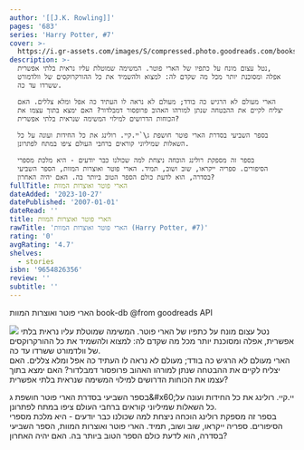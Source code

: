 ```yaml
---
author: '[[J.K. Rowling]]'
pages: '683'
series: 'Harry Potter, #7'
cover: >-
  https://i.gr-assets.com/images/S/compressed.photo.goodreads.com/books/1281662787l/6352404.jpg
description: >-
  נטל עצום מונח על כתפיו של הארי פוטר. המשימה שמוטלת עליו נראית בלתי אפשרית,
  אפלה ומסוכנת יותר מכל מה שקדם לה: למצוא ולהשמיד את כל ההורקרוקסים של וולדמורט
  ששרדו עד כה.  

  הארי מעולם לא הרגיש כה בודד; מעולם לא נראה לו העתיד כה אפל ומלא צללים. האם
  יצליח לקיים את ההבטחה שנתן למורהו האהוב פרופסור דמבלדור? האם ימצא בתוך עצמו את
  הכוחות הדרושים למילוי המשימה שנראית בלתי אפשרית?  
    
  בספר השביעי בסדרת הארי פוטר חושפת ג\`יי.קיי. רולינג את כל החידות ועונה על כל
  השאלות שמיליוני קוראים ברחבי העולם ציפו במתח לפתרונן.  

  בספר זה מספקת רולינג הוכחה ניצחת למה שכולנו כבר יודעים - היא מלכת מספרי
  הסיפורים. ספריה ייקראו, שוב ושוב, תמיד. הארי פוטר ואוצרות המוות, הספר השביעי
  בסדרה, הוא לדעת כולם הספר הטוב ביותר בה. האם יהיה האחרון?
fullTitle: הארי פוטר ואוצרות המוות
dateAdded: '2023-10-27'
datePublished: '2007-01-01'
dateRead: ''
title: הארי פוטר ואוצרות המוות
rawTitle: 'הארי פוטר ואוצרות המוות (Harry Potter, #7)'
rating: '0'
avgRating: '4.7'
shelves:
  - stories
isbn: '9654826356'
review: ''
subtitle: ''
---
```

הארי פוטר ואוצרות המוות book-db 
@from goodreads API

![](https:&#x2F;&#x2F;i.gr-assets.com&#x2F;images&#x2F;S&#x2F;compressed.photo.goodreads.com&#x2F;books&#x2F;1281662787l&#x2F;6352404.jpg)
נטל עצום מונח על כתפיו של הארי פוטר. המשימה שמוטלת עליו נראית בלתי אפשרית, אפלה ומסוכנת יותר מכל מה שקדם לה: למצוא ולהשמיד את כל ההורקרוקסים של וולדמורט ששרדו עד כה.  
הארי מעולם לא הרגיש כה בודד; מעולם לא נראה לו העתיד כה אפל ומלא צללים. האם יצליח לקיים את ההבטחה שנתן למורהו האהוב פרופסור דמבלדור? האם ימצא בתוך עצמו את הכוחות הדרושים למילוי המשימה שנראית בלתי אפשרית?  
  
בספר השביעי בסדרת הארי פוטר חושפת ג\&#x60;יי.קיי. רולינג את כל החידות ועונה על כל השאלות שמיליוני קוראים ברחבי העולם ציפו במתח לפתרונן.  
בספר זה מספקת רולינג הוכחה ניצחת למה שכולנו כבר יודעים - היא מלכת מספרי הסיפורים. ספריה ייקראו, שוב ושוב, תמיד. הארי פוטר ואוצרות המוות, הספר השביעי בסדרה, הוא לדעת כולם הספר הטוב ביותר בה. האם יהיה האחרון?